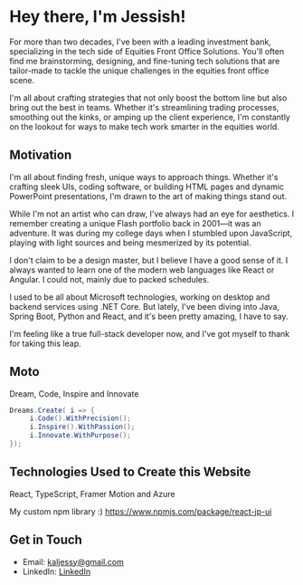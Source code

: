 # Hey there, I'm Jessish! <JP/>

For more than two decades, I've been with a leading investment bank, specializing in the tech side of Equities Front Office Solutions. You'll often find me brainstorming, designing, and fine-tuning tech solutions that are tailor-made to tackle the unique challenges in the equities front office scene.

I'm all about crafting strategies that not only boost the bottom line but also bring out the best in teams. Whether it's streamlining trading processes, smoothing out the kinks, or amping up the client experience, I'm constantly on the lookout for ways to make tech work smarter in the equities world.

## Motivation

I'm all about finding fresh, unique ways to approach things. Whether it's crafting sleek UIs, coding software, or building HTML pages and dynamic PowerPoint presentations, I'm drawn to the art of making things stand out.

While I'm not an artist who can draw, I've always had an eye for aesthetics. I remember creating a unique Flash portfolio back in 2001—it was an adventure. It was during my college days when I stumbled upon JavaScript, playing with light sources and being mesmerized by its potential.

I don't claim to be a design master, but I believe I have a good sense of it. I always wanted to learn one of the modern web languages like React or Angular. I could not, mainly due to packed schedules.

I used to be all about Microsoft technologies, working on desktop and backend services using .NET Core.
But lately, I've been diving into Java, Spring Boot, Python and React, and it's been pretty amazing, I have to say.

I'm feeling like a true full-stack developer now, and I've got myself to thank for taking this leap.

## Moto

Dream, Code, Inspire and Innovate

```csharp
Dreams.Create( i => {
     i.Code().WithPrecision();
     i.Inspire().WithPassion();
     i.Innovate.WithPurpose();
});
```

## Technologies Used to Create this Website

React, TypeScript, Framer Motion and Azure

My custom npm library :)
https://www.npmjs.com/package/react-jp-ui

## Get in Touch

- Email: [kaljessy@gmail.com](kaljessy@gmail.com)
- LinkedIn: [LinkedIn](https://www.linkedin.com/in/jessish-pothancheri-5985576/)
